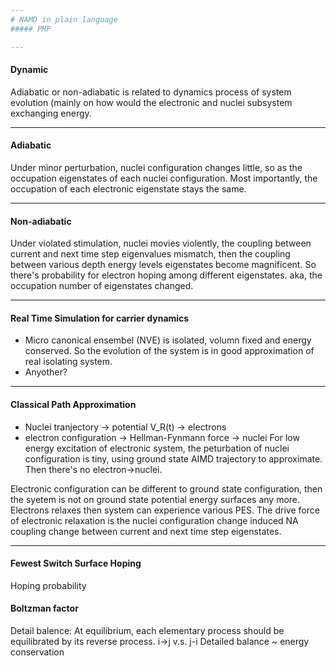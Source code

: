 ```yaml
---
# NAMD in plain language
##### PMP

---
```

#### Dynamic 
Adiabatic or non-adiabatic is related to dynamics process of system evolution (mainly on how would the electronic and nuclei subsystem exchanging energy.

---
#### Adiabatic
Under minor perturbation, nuclei configuration changes little, so as the occupation eigenstates of each nuclei configuration. Most importantly, the occupation of each electronic eigenstate stays the same.

---
#### Non-adiabatic
Under violated stimulation, nuclei movies violently, the coupling between current and next time step eigenvalues mismatch, then the coupling between various depth energy levels eigenstates become magnificent. So there's probability for electron hoping among different eigenstates. aka, the occupation number of eigenstates changed.

---
#### Real Time Simulation for carrier dynamics
- Micro canonical ensembel (NVE) is isolated, volumn fixed and energy conserved. So the evolution of the system is in good approximation of real isolating system.
- Anyother?

---
#### Classical Path Approximation
- Nuclei tranjectory -> potential V_R(t) -> electrons
- electron configuration -> Hellman-Fynmann force -> nuclei
For low energy excitation of electronic system, the peturbation of nuclei configuration is tiny, using ground state AIMD trajectory to approximate.
Then there's no electron->nuclei. 

Electronic configuration can be different to ground state configuration, then the syetem is not on ground state potential energy surfaces any more.
Electrons relaxes then system can experience various PES. The drive force of electronic relaxation is the nuclei configuration change induced NA coupling change between current and next time step eigenstates.

---
#### Fewest Switch Surface Hoping
Hoping probability

#### Boltzman factor
Detail balence: At equilibrium, each elementary process should be equilibrated by its reverse process.
i->j v.s. j-i
Detailed balance ~ energy conservation

